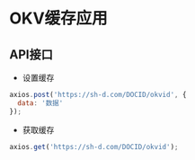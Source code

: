 # OKV缓存应用

## API接口

- 设置缓存

```js
axios.post('https://sh-d.com/DOCID/okvid', {
  data: '数据'
});

```

- 获取缓存

```js
axios.get('https://sh-d.com/DOCID/okvid');

```